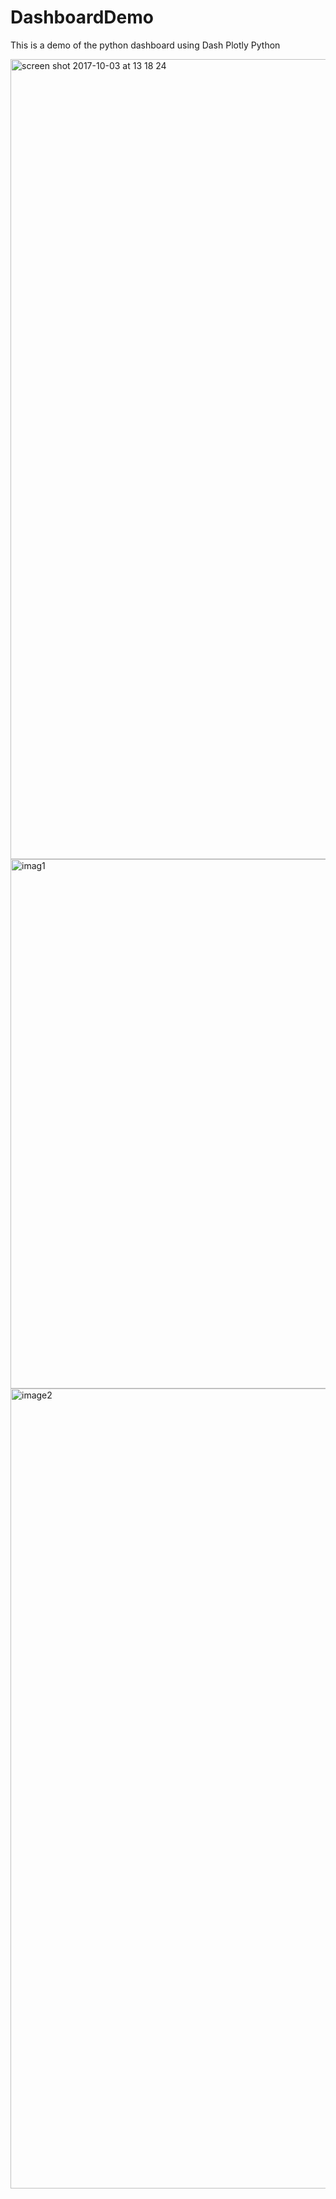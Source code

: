 # DashboardDemo
This is a demo of the python dashboard using Dash Plotly Python

<img width="1280" alt="screen shot 2017-10-03 at 13 18 24" src="https://user-images.githubusercontent.com/24259333/31158323-9409127e-a886-11e7-897d-7ad0ddfba938.png">

<img width="847" alt="imag1" src="https://user-images.githubusercontent.com/24259333/31581043-1db93dda-b126-11e7-8e08-75e2de010a54.png">

<img width="1280" alt="image2" src="https://user-images.githubusercontent.com/24259333/31581040-071a74b8-b126-11e7-9385-49578ac56a6c.png">




